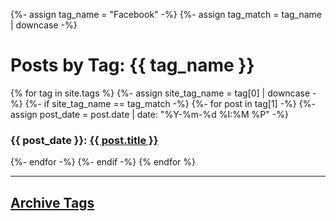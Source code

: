 {%- assign tag_name = "Facebook" -%}
{%- assign tag_match = tag_name | downcase -%}

<h1>Posts by Tag: {{ tag_name }}</h1>

{% for tag in site.tags %}
  {%- assign site_tag_name = tag[0] | downcase -%}
  {%- if site_tag_name == tag_match -%}
    {%- for post in tag[1] -%}
      {%- assign post_date = post.date | date: "%Y-%m-%d %I:%M %P" -%}
      <h3>{{ post_date }}: <a href="{{ post.url }}">{{ post.title }}</a></h3>
    {%- endfor -%}
  {%- endif -%}
{% endfor %}

----

## [Archive Tags](../all-tags.md)
